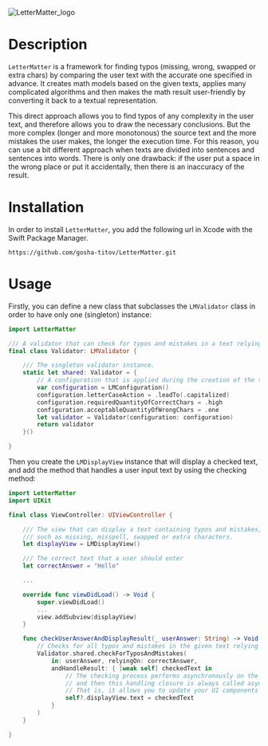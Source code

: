 
![LetterMatter_logo](https://github.com/gosha-titov/LetterMatter/assets/108375163/6329277b-dc60-49a3-83a6-f2cd231e6858)

# Description

`LetterMatter` is a framework for finding typos (missing, wrong, swapped or extra chars) by comparing the user text with the accurate one specified in advance.
It creates math models based on the given texts, applies many complicated algorithms and then makes the math result user-friendly by converting it back to a textual representation. 

This direct approach allows you to find typos of any complexity in the user text, and therefore allows you to draw the necessary conclusions.
But the more complex (longer and more monotonous) the source text and the more mistakes the user makes, the longer the execution time.
For this reason, you can use a bit different approach when texts are divided into sentences and sentences into words.
There is only one drawback: if the user put a space in the wrong place or put it accidentally, then there is an inaccuracy of the result.


# Installation

In order to install `LetterMatter`, you add the following url in Xcode with the Swift Package Manager.

```
https://github.com/gosha-titov/LetterMatter.git
```


# Usage

Firstly, you can define a new class that subclasses the `LMValidator` class in order to have only one (singleton) instance:

```swift
import LetterMatter

/// A validator that can check for typos and mistakes in a text relying on another text.
final class Validator: LMValidator {

    /// The singleton validator instance.
    static let shared: Validator = {
        // A configuration that is applied during the creation of the text.
        var configuration = LMConfiguration()
        configuration.letterCaseAction = .leadTo(.capitalized)
        configuration.requiredQuantityOfCorrectChars = .high
        configuration.acceptableQuantityOfWrongChars = .one
        let validator = Validator(configuration: configuration)
        return validator
    }()

}
```

Then you create the `LMDisplayView` instance that will display a checked text, 
and add the method that handles a user input text by using the checking method:

```swift
import LetterMatter
import UIKit

final class ViewController: UIViewController {

    /// The view that can display a text containing typos and mistakes, 
    /// such as missing, misspell, swapped or extra characters.
    let displayView = LMDisplayView()

    /// The correct text that a user should enter
    let correctAnswer = "Hello"

    ...

    override func viewDidLoad() -> Void {
        super.viewDidLoad()
        ...
        view.addSubview(displayView)
    }

    func checkUserAnswerAndDisplayResult(_ userAnswer: String) -> Void {
        // Checks for all typos and mistakes in the given text relying on the accurate text, asynchronously.
        Validator.shared.checkForTyposAndMistakes(
            in: userAnswer, relyingOn: correctAnswer, 
            andHandleResult: { [weak self] checkedText in
                // The checking process performs asynchronously on the "com.letter-matter.main" queue
                // and then this handling closure is always called asynchronously on the DispatchQueue.main queue
                // That is, it allows you to update your UI components here
                self?.displayView.text = checkedText
            }
        )
    }

}
```

